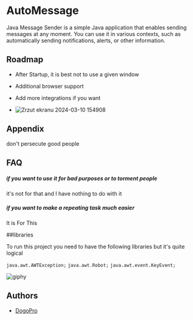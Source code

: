 # AutoMessage

Java Message Sender is a simple Java application that enables sending messages at any moment. You can use it in various contexts, such as automatically sending notifications, alerts, or other information.


## Roadmap

- After Startup, it is best not to use a given window
- Additional browser support

- Add more integrations if you want

- ![Zrzut ekranu 2024-03-10 154908](https://github.com/Dominiq217/AutoMessage/assets/97559453/4434d5ef-351b-4db1-8ccc-75bbb5633584)



## Appendix

don't persecute good people

## FAQ

##### if you want to use it for bad purposes or to torment people

it's not for that and I have nothing to do with it

##### if you want to make a repeating task much easier

It is For This


##libraries

To run this project you need to have the following libraries but it's quite logical

`java.awt.AWTException;`
`java.awt.Robot;`
`java.awt.event.KeyEvent;`


![giphy](https://github.com/Dominiq217/AutoMessage/assets/97559453/2d07c05d-1116-4281-b0fe-cc6d42677bb4)

## Authors

- [DogoPro](https://github.com/dogopro1)

